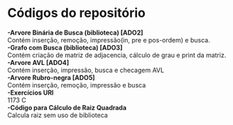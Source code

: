 # Códigos do repositório

<b>-Arvore Binária de Busca (biblioteca) [ADO2]</b><br>
Contém inserção, remoção, impressão(in, pre e pos-ordem) e busca.
<br>
<b>-Grafo com Busca (biblioteca) [ADO3]</b><br>
Contém criação de matriz de adjacencia, cálculo de grau e print da matriz.
<br>
<b>-Arvore AVL [ADO4]</b><br>
Contém inserção, impressão, busca e checagem AVL
<br>
<b>-Arvore Rubro-negra [ADO5]</b><br>
Contém inserção, remoção, impressão e busca
<br>
<b>-Exercícios URI</b><br>
1173 C
<br>
<b>-Código para Cálculo de Raiz Quadrada</b><br>
Calcula raiz sem uso de biblioteca
